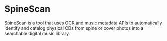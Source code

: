 # SpineScan
SpineScan is a tool that uses OCR and music metadata APIs to automatically identify and catalog physical CDs from spine or cover photos into a searchable digital music library.
